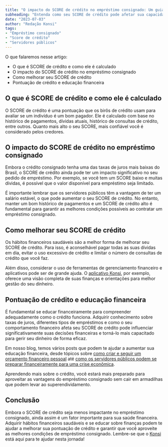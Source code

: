 ```yaml
---
title: "O impacto do SCORE de crédito no empréstimo consignado: Um guia para servidores públicos"
subheading: "Entenda como seu SCORE de crédito pode afetar sua capacidade de obter crédito consignado e aprenda como melhorá-lo"
date: "2023-07-03"
author: "Redação Konsi"
tags:
- "Empréstimo consignado"
- "Score de crédito"
- "Servidores públicos"
---
```


O que falaremos nesse artigo:
- O que é SCORE de crédito e como ele é calculado
- O impacto do SCORE de crédito no empréstimo consignado
- Como melhorar seu SCORE de crédito
- Pontuação de crédito e educação financeira

## O que é SCORE de crédito e como ele é calculado

O SCORE de crédito é uma pontuação que os birôs de crédito usam para avaliar se um indivíduo é um bom pagador. Ele é calculado com base no histórico de pagamentos, dívidas atuais, histórico de consultas de crédito, entre outros. Quanto mais alto o seu SCORE, mais confiável você é considerado pelos credores.

## O impacto do SCORE de crédito no empréstimo consignado

Embora o crédito consignado tenha uma das taxas de juros mais baixas do Brasil, o SCORE de crédito ainda pode ter um impacto significativo no seu pedido de empréstimo. Por exemplo, se você tem um SCORE baixo e muitas dívidas, é possível que o valor disponível para empréstimo seja limitado. 

É importante lembrar que os servidores públicos têm a vantagem de ter um salário estável, o que pode aumentar o seu SCORE de crédito. No entanto, manter um bom histórico de pagamentos e um SCORE de crédito alto é fundamental para garantir as melhores condições possíveis ao contratar um empréstimo consignado.

## Como melhorar seu SCORE de crédito

Os hábitos financeiros saudáveis são a melhor forma de melhorar seu SCORE de crédito. Para isso, é aconselhável pagar todas as suas dívidas em dia, evitar o uso excessivo de crédito e limitar o número de consultas de crédito que você faz.

Além disso, considerar o uso de ferramentas de gerenciamento financeiro e aplicativos pode ser de grande ajuda. O [aplicativo Konsi](https://www.konsi.com.br/appdownload), por exemplo, oferece uma visão completa de suas finanças e orientações para melhor gestão do seu dinheiro.

## Pontuação de crédito e educação financeira

É fundamental se educar financeiramente para compreender adequadamente como o crédito funciona. Adquirir conhecimento sobre taxas de juros, diferentes tipos de empréstimos e como o seu comportamento financeiro afeta seu SCORE de crédito pode influenciar significativamente suas decisões financeiras e torná-lo mais capacitado para gerir seu dinheiro de forma eficaz.

Em nosso blog, temos vários posts que podem te ajudar a aumentar sua educação financeira, desde tópicos sobre [como criar e seguir um orçamento financeiro pessoal](https://www.konsi.com.br/postagens/como-criar-e-seguir-um-oramento-financeiro-pessoal-para-servidores-pblicos) até [como os servidores públicos podem se preparar financeiramente para uma crise econômica](https://www.konsi.com.br/postagens/como-os-servidores-pblicos-podem-preparar-se-financeiramente-para-uma-crise-econmica).

Aprendendo mais sobre o crédito, você estará mais preparado para aproveitar as vantagens do empréstimo consignado sem cair em armadilhas que podem levar ao superendividamento.

## Conclusão

Embora o SCORE de crédito seja menos impactante no empréstimo consignado, ainda assim é um fator importante para sua saúde financeira. Adquirir hábitos financeiros saudáveis e se educar sobre finanças podem te ajudar a melhorar sua pontuação de crédito e garantir que você aproveite as melhores condições de empréstimo consignado. Lembre-se que o [Konsi](https://www.konsi.com.br/) está aqui para te ajudar nesta jornada!